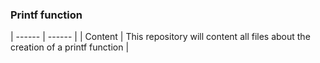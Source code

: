 ### Printf function
| ------ | ------ |
| Content | This repository will content all files about the creation of a printf function |
